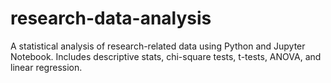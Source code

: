 # research-data-analysis
A statistical analysis of research-related data using Python and Jupyter Notebook. Includes descriptive stats, chi-square tests, t-tests, ANOVA, and linear regression.
